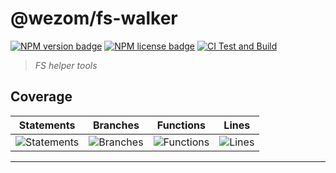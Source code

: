 # @wezom/fs-walker

[![NPM version badge](https://img.shields.io/npm/v/@wezom/fs-walker.svg)](https://www.npmjs.com/package/@wezom/fs-walker)
[![NPM license badge](https://img.shields.io/npm/l/@wezom/fs-walker.svg)](https://www.npmjs.com/package/@wezom/fs-walker)
[![CI Test and Build](https://github.com/WezomCompany/fs-walker/actions/workflows/ci.yml/badge.svg)](https://github.com/WezomCompany/fs-walker/actions/workflows/ci.yml)

> _FS helper tools_

## Coverage

| Statements                                                                               | Branches                                                                    | Functions                                                                              | Lines                                                                          |
| ---------------------------------------------------------------------------------------- | --------------------------------------------------------------------------- | -------------------------------------------------------------------------------------- | ------------------------------------------------------------------------------ |
| ![Statements](https://img.shields.io/badge/statements-100%25-brightgreen.svg?style=flat) | ![Branches](https://img.shields.io/badge/branches-75%25-red.svg?style=flat) | ![Functions](https://img.shields.io/badge/functions-100%25-brightgreen.svg?style=flat) | ![Lines](https://img.shields.io/badge/lines-100%25-brightgreen.svg?style=flat) |

---

